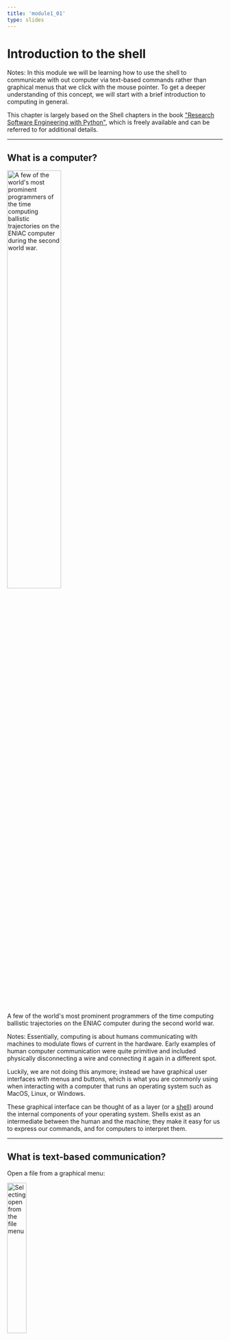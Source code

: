 ```yaml
---
title: 'module1_01'
type: slides
---
```


<head>
<base target="_blank">
</head>
<head>
<base target="_blank">
</head>

<style>
.column {
    float: left;
  padding: 10px;
}
</style>

# Introduction to the shell

Notes:
In this module we will be learning how to use the shell
to communicate with out computer via text-based commands
rather than graphical menus that we click with the mouse pointer.
To get a deeper understanding of this concept,
we will start with a brief introduction to computing in general.

This chapter is largely based on the Shell chapters in the book
["Research Software Engineering with Python"](https://merely-useful.tech/py-rse/bash-basics.html),
which is freely available
and can be referred to for additional details.

---

## What is a computer?

<img src='/module2/wires-computers-eniac-1946.png' width="50%" alt="A few of the world's most prominent programmers of the time computing ballistic trajectories on the ENIAC computer during the second world war."/>

A few of the world's most prominent programmers of the time computing ballistic trajectories on the ENIAC computer during the second world war.

Notes:
Essentially,
computing is about humans communicating
with machines to modulate flows of current in the hardware.
Early examples of human computer communication were quite primitive
and included physically disconnecting a wire and connecting it again in a different spot.

Luckily,
we are not doing this anymore;
instead we have graphical user interfaces with menus and buttons,
which is what you are commonly using when interacting with a computer 
that runs an operating system such as MacOS, Linux, or Windows.

These graphical interface can be thought of as a layer (or a [shell](https://glosario.carpentries.org/en/#shell))
around the internal components of your operating system.
Shells exist as an intermediate between the human and the machine;
they make it easy for us to express our commands,
and for computers to interpret them.

---

## What is text-based communication?

Open a file from a graphical menu:

<img src='/module2/file-open-menu.png' width="30%" alt="Selecting open from the file menu"/>

Opening a file via a text-based interface:

```
file.open('filename.csv')
```

Notes:
In this slide deck,
we will learn how to communicate with a computer via a text-based shell,
rather than a graphical one.

Using a text-based shell might at first seems counter-intuitive,
since the reason for creating a shell in the first place
was to facilitate user interaction with the computer.
So now that we have these easy to use graphical user interfaces (GUIs),
why would anyone in their right mind go back to using a text based interface?

Well,
this notion is partly a misconception;
GUIs can be nice when you are new to something,
but text-based interfaces are actually faster
and easier to use when you become more experienced
and know more precisely which commands you want the machine to execute.

We can compare this process to learning a language:
in the beginning it’s nice to look things up in a dictionary
(analogous to the menu on a computer),
but once we know what we want to say,
it is just easer to say or type it directly,
instead of being forced to spend time on looking it up first.

By extension,
it would be even faster to speak
or even just think of what you want to do
and have the appropriate commands executed by the computer.
This is what speech-and brain-computer interfaces are concerned with,
and once these becomes more refined and accessible
they might take over as the main way for us to interact with computers.

---

## Which shell will we be using?

<img src="https://cdn.rawgit.com/odb/official-bash-logo/master/assets/Logos/Identity/PNG/BASH_logo-transparent-bg-color.png" alt="The Bourne Again SHell" width="400px"></img>

The Bourne Again SHell

Notes:
Bash is the most commonly used text shell.
You have it installed on your computer by default if you are using a Mac or Linux machine,
and if you are on a Windows machine you downloaded Bash as part of the setup instructions.

As we mentioned in the introduction chapter,
the abbreviation BASH stands for "Bourne Again SHell".
Other shells existed before Bash,
and one of the most successful early shells was invented by Stephen Bourne at Bell Labs in 1977,
which he called the Bourne Shell.
In 1989,
the Free Software Foundation improved the Bourne Shell and as a pun named it the Bourne Again Shell,
to symbolize it was now "reborn" with new features.

Text-based shells are sometimes called command-line interfaces
(CLI, or just "the command line")
and at the heart of every CLI is a read-evaluate-print loop (REPL).
When we type a command and press Return (also called Enter) the CLI reads the command,
evaluates it (i.e.,
executes it),
prints the command’s output,
and loops around to wait for another command.

Let's see how to do that next!

---

## How do we open Bash on our computer?

<img src='/module2/launch-jlab.png' width="600px" alt="A screenshot of opening the terminal in JupyterLab via the File menu."/>

<br>

<img src='/module2/jlab-launcher.png' width="600px" alt="A screenshot of opening the terminal in JupyterLab via the File menu."/>

Notes:
To run a shell such a Bash,
we need to use a Terminal Emulator,
or just "Terminal" for short.
Most operating systems have one built-in,
on MacOS it is called `Terminal.app`,
and on Linux it is usually just called `Terminal`.
On Windows,
you could use the terminal application that comes with Git Bash
that you installed in Assignment 1,
the "Anaconda Prompt" application,
or the newer "Windows Terminal" application.

Open the respective terminal application for the operating system you are using
and type in `jupyter lab`.
First,
you will see some output similar to the screenshot at the top of this slide.
After a few second,
you should see a browser window open with the Jupyter Launcher page
similar to the screenshot at the bottom of this slide.

---

<img src='/module2/jl-terminal-open.png' width="600px" alt="A screenshot of opening the terminal in JupyterLab via the File menu."/>

A screenshot of opening the terminal in JupyterLab via the File menu.

<br>
<br>

<img src='/module2/jl-terminal.png' width="600px" alt="A screenshot of an open JupyterLab terminal with black background."/>

A screenshot of an open JupyterLab terminal with black background.

Notes:
In this course,
we will be using Bash via the JupyterLab terminal,
to ensure that the experience is similar
across all three operating systems.

To open the JupyterLab terminal,
go to `File -> New -> Terminal`
as in the screenshot in this slide.

The JupyterLab terminal that opens will look slightly different
depending on which operating system you are using
and what its default terminal settings are.
If you want to switch between dark and light backgrounds,
you can go to `Settings -> Theme`
and chose either `JupyterLab Light` or `JupyterLab Dark`.

---

## Your first words in Bash

The default prompt character:

```sh
username@computer $
```

<br>

Typing in the `whoami` command for showing your username and pressing enter to run it:

```sh
whoami
```

```out
username
```

Notes:
Our first shell commands will let us explore our folders and files,
and will also introduce us to several conventions that most command line tools follow.

To start,
you will have noticed that when the Terminal with Bash launches
it presents us with a blinking line or block.
This is called the "prompt"
because the blinking is prompting us to enter a command.

The default character that is used to represent the prompt
is a dollar sign (`$`).
However,
different shells may use a different symbol:
in particular,
the zsh shell,
which is the default on newer versions of MacOS,
uses %.

Before the dollar sign,
we can see our username and computer name printed,
but this might look different for you
depending on your operating systems and settings.

Let's run our first command!
By typing in `whoami` and pressing `Enter`,
the computer will tell us who we are
by displaying our username.

Next,
let's move on to something more useful
and find out which directory we are in!

---

## Where are we?

The `pwd` command stands for Print Working Directory.

```sh
pwd
```

```out
# Linux
/home/username

# MacOS
/Users/username

# Windows
/c/Users/username
```

Notes:
The shell is like a file browser
in the sense that we are always inside a directory.
When we launch the shell,
it puts us inside our `home` directory by default.
Each user on the computer has a separate `home` directory
and the function and location of this directory
differs a little bit between operating systems.

To view which directory we are currently in
we can execute the command `pwd` (Print Working Directory).
Since the `home` directory differs between operating system,
what the shell return when we type `pwd` inside our `home` directory
will depend on which operating system we are using.

On Linux the `home` directory is usually `/home/username`,
on MacOS it is `/Users/username`,
and on Windows it will show up as `/c/Users/username`
(if you have Git Bash installed).
Our examples in this module shows the Linux directory structure,
but you will see that some of the other modules
show what we would see on MacOS or Windows.

In general it is enough to be familiar with the directory structure on your machine,
but if you ever work on a shared cloud computer
to get access to more computing resources,
it is important to also be familiar with the Linux directory structure
since most cloud computers run Linux.

---

## Exploring the filesystem

```
ls
```

```out
Downloads     Music
Documents     todo.txt
Pictures      my_program
```

Notes:
Now that we know where we are,
let’s see what this directory contains by using the command `ls` (short for “listing”),
which prints the names of the files and directories in the current directory.
Again,
our results may be different depending on our operating system
and what files or directories we have created previously.

In our example in the slide,
we have one file with a `txt` extension
which indicates that this files contains text,
and we have five files without an extension
(some of these appear to be directories,
but we can't know for sure from this output).

---

## Using commands with options

```
ls -F
```

```out
Downloads/    Music/
Documents/    todo.txt
Pictures/     my_program*
```

Notes:
We can make the output of `ls` more informative
by using the -F option
(a command option is sometimes called a "switch" or a "flag").
Options modify the behavior of the command.

In this case,
`-F` tells `ls` to decorate the printed output
to indicate what type of file each entry is.
A trailing `/` ("slash") indicates a directory,
while a trailing `*` ("asterisk") tells us that the file is a runnable program.
Depending on our setup,
the shell might also use colors
to indicate what type of file or directory each entry is.

---

# Let’s apply what we learned!

Notes: <br>
